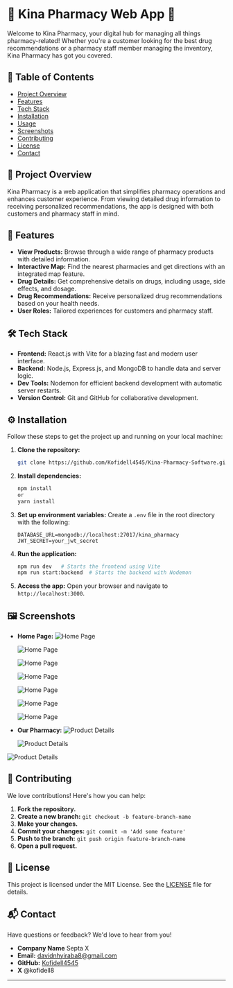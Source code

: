 # 🌟 Kina Pharmacy Web App 🌟

Welcome to Kina Pharmacy, your digital hub for managing all things pharmacy-related! Whether you're a customer looking for the best drug recommendations or a pharmacy staff member managing the inventory, Kina Pharmacy has got you covered.

## 🚀 Table of Contents

- [Project Overview](#project-overview)
- [Features](#features)
- [Tech Stack](#tech-stack)
- [Installation](#installation)
- [Usage](#usage)
- [Screenshots](#screenshots)
- [Contributing](#contributing)
- [License](#license)
- [Contact](#contact)

## 🎯 Project Overview

Kina Pharmacy is a web application that simplifies pharmacy operations and enhances customer experience. From viewing detailed drug information to receiving personalized recommendations, the app is designed with both customers and pharmacy staff in mind.

## 🌟 Features

- **View Products:** Browse through a wide range of pharmacy products with detailed information.
- **Interactive Map:** Find the nearest pharmacies and get directions with an integrated map feature.
- **Drug Details:** Get comprehensive details on drugs, including usage, side effects, and dosage.
- **Drug Recommendations:** Receive personalized drug recommendations based on your health needs.
- **User Roles:** Tailored experiences for customers and pharmacy staff.

## 🛠 Tech Stack

- **Frontend:** React.js with Vite for a blazing fast and modern user interface.
- **Backend:** Node.js, Express.js, and MongoDB to handle data and server logic.
- **Dev Tools:** Nodemon for efficient backend development with automatic server restarts.
- **Version Control:** Git and GitHub for collaborative development.

## ⚙️ Installation

Follow these steps to get the project up and running on your local machine:

1. **Clone the repository:**

   ```bash
   git clone https://github.com/Kofidell4545/Kina-Pharmacy-Software.git
   ```

2. **Install dependencies:**

   ```bash
   npm install
   or
   yarn install
   ```

3. **Set up environment variables:**
   Create a `.env` file in the root directory with the following:

   ```
   DATABASE_URL=mongodb://localhost:27017/kina_pharmacy
   JWT_SECRET=your_jwt_secret
   ```

4. **Run the application:**

   ```bash
   npm run dev   # Starts the frontend using Vite
   npm run start:backend  # Starts the backend with Nodemon
   ```

5. **Access the app:**
   Open your browser and navigate to `http://localhost:3000`.

## 🖼 Screenshots

- **Home Page:**
  ![Home Page](/kina-pharmacy-api/assets/Screenshot/home1.png)

  ![Home Page](/kina-pharmacy-api/assets/Screenshot/home1.png)

  ![Home Page](/kina-pharmacy-api/assets/Screenshot/home2.png)

  ![Home Page](/kina-pharmacy-api/assets/Screenshot/home3.png)

  ![Home Page](/kina-pharmacy-api/assets/Screenshot/home4.png)

  ![Home Page](/kina-pharmacy-api/assets/Screenshot/home5.png)

  ![Home Page](/kina-pharmacy-api/assets/Screenshot/home6.png)

- **Our Pharmacy:**
  ![Product Details](/kina-pharmacy-api/assets/Screenshot/our%20pharmacy1.png)

  ![Product Details](/kina-pharmacy-api/assets/Screenshot/our%20pharmacy2.png)

![Product Details](/kina-pharmacy-api/assets/Screenshot/footer%20our%20pharmacy.png)

## 🤝 Contributing

We love contributions! Here's how you can help:

1. **Fork the repository.**
2. **Create a new branch:** `git checkout -b feature-branch-name`
3. **Make your changes.**
4. **Commit your changes:** `git commit -m 'Add some feature'`
5. **Push to the branch:** `git push origin feature-branch-name`
6. **Open a pull request.**

## 📜 License

This project is licensed under the MIT License. See the [LICENSE](./LICENSE) file for details.

## 📬 Contact

Have questions or feedback? We'd love to hear from you!

- **Company Name** Septa X
- **Email:** davidnhyiraba8@gmail.com
- **GitHub:** [Kofidell4545](https://github.com/Kofidell4545)
- **X** @kofidell8

---
